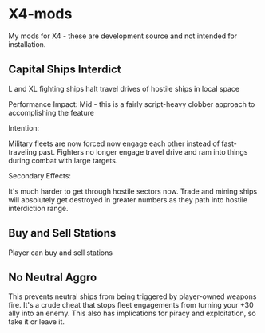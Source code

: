 # X4-mods
My mods for X4 - these are development source and not intended for installation.

## Capital Ships Interdict

L and XL fighting ships halt travel drives of hostile ships in local space

Performance Impact: Mid - this is a fairly script-heavy clobber approach to accomplishing the feature

Intention:

Military fleets are now forced now engage each other instead of fast-traveling past.
Fighters no longer engage travel drive and ram into things during combat with large targets.

Secondary Effects:

It's much harder to get through hostile sectors now.
Trade and mining ships will absolutely get destroyed in greater numbers as they path into hostile interdiction range.

## Buy and Sell Stations

Player can buy and sell stations

## No Neutral Aggro

This prevents neutral ships from being triggered by player-owned weapons fire. It's a crude cheat that stops fleet engagements from turning your +30 ally into an enemy.
This also has implications for piracy and exploitation, so take it or leave it.

